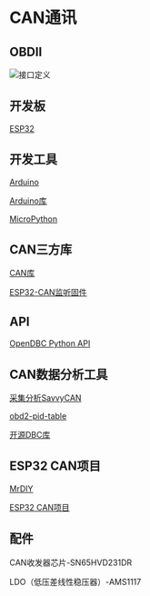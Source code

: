 # CAN通讯

## OBDⅡ
![接口定义](/OBD.png)

## 开发板 
[ESP32](https://www.espressif.com.cn/zh-hans)

## 开发工具
[Arduino](https://www.arduino.cc/)

[Arduino库](https://docs.arduino.cc/libraries/)

[MicroPython](https://www.micropython.org/)

## CAN三方库
[CAN库](https://github.com/sandeepmistry/arduino-CAN)

[ESP32-CAN监听固件](https://github.com/collin80/ESP32RET)

## API
[OpenDBC Python API](https://github.com/commaai/opendbc)

## CAN数据分析工具
[采集分析SavvyCAN](https://www.savvycan.com/)

[obd2-pid-table](https://www.csselectronics.com/pages/obd2-pid-table-on-board-diagnostics-j1979)

[开源DBC库](https://github.com/commaai/opendbc)

## ESP32 CAN项目
[MrDIY](https://mrdiyca.gitlab.io/mrdiy-esp-online-flasher/)

[ESP32 CAN项目](https://mc.dfrobot.com.cn/thread-317271-1-1.html)


## 配件



CAN收发器芯片-SN65HVD231DR

LDO（低压差线性稳压器）-AMS1117